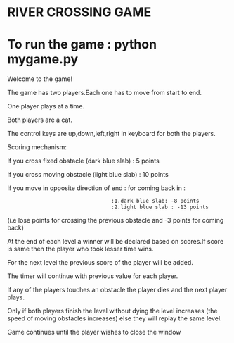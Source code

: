 # RIVER CROSSING GAME
# To run the game : python mygame.py
Welcome to the game! 

The game has two players.Each one has to move from start to end.

One player plays at a time.

Both players are a cat.

The control keys are up,down,left,right in keyboard for both the players.

Scoring mechanism:


If you cross fixed obstacle (dark blue slab) : 5 points

If you cross moving obstacle (light blue slab) : 10 points

If you move in opposite direction of end : for coming back in :
        
                                     :1.dark blue slab: -8 points
                                     :2.light blue slab : -13 points


(i.e lose points for crossing the previous obstacle and -3 points for coming back)

At the end of each level a winner will be declared based on scores.If score is same then the player who took lesser time wins.

For the next level the previous score of the player will be added.

The timer will continue with previous value for each player.

If any of the players touches an obstacle the player dies and the next player plays.

Only if both players finish the level without dying the level increases (the speed of moving obstacles increases) else they will replay the same level.

Game continues until the player wishes to close the window

